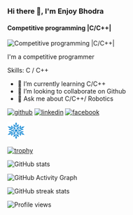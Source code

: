 ### Hi there 👋, I'm Enjoy Bhodra
#### Competitive programming |C/C++|
![Competitive programming |C/C++|](https://scontent.fird1-1.fna.fbcdn.net/v/t39.30808-6/308350670_1238162913703027_7184713405049547780_n.jpg?stp=dst-jpg_p720x720&_nc_cat=109&ccb=1-7&_nc_sid=e3f864&_nc_ohc=CDOYsUBKOl8AX8JFBsZ&tn=dWgoy3QrkjZNMsMA&_nc_ht=scontent.fird1-1.fna&oh=00_AT97A7EVbRS1ORM90RFvQqIQTkD904WcrSDNsyUvG3b-Vg&oe=6343093D )

I'm a competitive programmer

Skills: C / C++

- 🌱 I’m currently learning C/C++ 
- 👯 I’m looking to collaborate on Github 
- 💬 Ask me about  C/C++/ Robotics 


[<img src='https://cdn.jsdelivr.net/npm/simple-icons@3.0.1/icons/github.svg' alt='github' height='40'>](https://github.com/https://github.com/BhodraEnjoy)  [<img src='https://cdn.jsdelivr.net/npm/simple-icons@3.0.1/icons/linkedin.svg' alt='linkedin' height='40'>](https://www.linkedin.com/in/https://www.linkedin.com/in/enjoy-bhodra-43b390227//)  [<img src='https://cdn.jsdelivr.net/npm/simple-icons@3.0.1/icons/facebook.svg' alt='facebook' height='40'>](https://www.facebook.com/https://www.facebook.com/profile.php?id=100025279903726)  

<a href='https://archiveprogram.github.com/'><img src='https://raw.githubusercontent.com/acervenky/animated-github-badges/master/assets/acbadge.gif' width='40' height='40'></a> 

[![trophy](https://github-profile-trophy.vercel.app/?username=https://github.com/BhodraEnjoy)](https://github.com/ryo-ma/github-profile-trophy)

![GitHub stats](https://github-readme-stats.vercel.app/api?username=https://github.com/BhodraEnjoy&show_icons=true)  

![GitHub Activity Graph](https://activity-graph.herokuapp.com/graph?username=https://github.com/BhodraEnjoy)  

![GitHub streak stats](https://github-readme-streak-stats.herokuapp.com/?user=https://github.com/BhodraEnjoy)  

![Profile views](https://gpvc.arturio.dev/https://github.com/BhodraEnjoy)  
